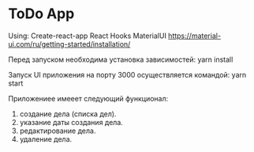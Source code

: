 # ToDo App

Using:
Create-react-app
React Hooks
MaterialUI https://material-ui.com/ru/getting-started/installation/

Перед запуском необходима установка зависимостей:
yarn install

Запуск UI приложения на порту 3000 осуществляется командой:
yarn start

Приложениее имееет следующий функционал:
1. создание дела (списка дел).
2. указание даты создания дела.
3. редактирование дела.
4. удаление дела.
